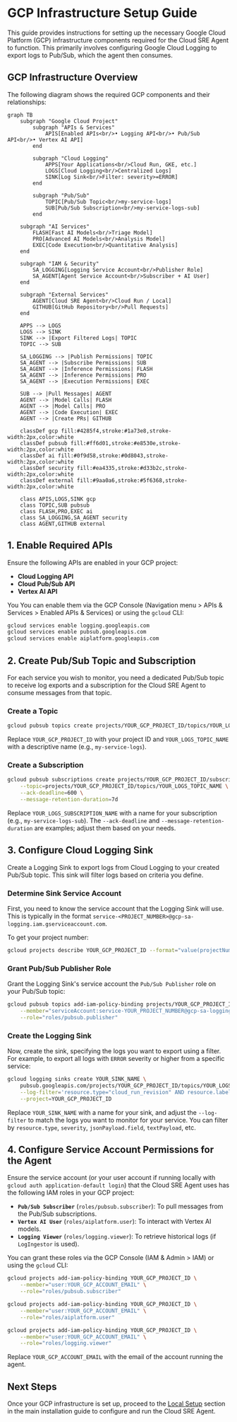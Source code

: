 # GCP Infrastructure Setup Guide

This guide provides instructions for setting up the necessary Google Cloud Platform (GCP) infrastructure components required for the Cloud SRE Agent to function. This primarily involves configuring Google Cloud Logging to export logs to Pub/Sub, which the agent then consumes.

## GCP Infrastructure Overview

The following diagram shows the required GCP components and their relationships:

```mermaid
graph TB
    subgraph "Google Cloud Project"
        subgraph "APIs & Services"
            APIS[Enabled APIs<br/>• Logging API<br/>• Pub/Sub API<br/>• Vertex AI API]
        end
        
        subgraph "Cloud Logging"
            APPS[Your Applications<br/>Cloud Run, GKE, etc.]
            LOGS[Cloud Logging<br/>Centralized Logs]
            SINK[Log Sink<br/>Filter: severity>=ERROR]
        end
        
        subgraph "Pub/Sub"
            TOPIC[Pub/Sub Topic<br/>my-service-logs]
            SUB[Pub/Sub Subscription<br/>my-service-logs-sub]
        end
        
    subgraph "AI Services"
        FLASH[Fast AI Models<br/>Triage Model]
        PRO[Advanced AI Models<br/>Analysis Model]
        EXEC[Code Execution<br/>Quantitative Analysis]
    end
        
    subgraph "IAM & Security"
        SA_LOGGING[Logging Service Account<br/>Publisher Role]
        SA_AGENT[Agent Service Account<br/>Subscriber + AI User]
    end
    
    subgraph "External Services"
        AGENT[Cloud SRE Agent<br/>Cloud Run / Local]
        GITHUB[GitHub Repository<br/>Pull Requests]
    end
    
    APPS --> LOGS
    LOGS --> SINK
    SINK --> |Export Filtered Logs| TOPIC
    TOPIC --> SUB
    
    SA_LOGGING --> |Publish Permissions| TOPIC
    SA_AGENT --> |Subscribe Permissions| SUB
    SA_AGENT --> |Inference Permissions| FLASH
    SA_AGENT --> |Inference Permissions| PRO
    SA_AGENT --> |Execution Permissions| EXEC
    
    SUB --> |Pull Messages| AGENT
    AGENT --> |Model Calls| FLASH
    AGENT --> |Model Calls| PRO
    AGENT --> |Code Execution| EXEC
    AGENT --> |Create PRs| GITHUB
    
    classDef gcp fill:#4285f4,stroke:#1a73e8,stroke-width:2px,color:white
    classDef pubsub fill:#ff6d01,stroke:#e8530e,stroke-width:2px,color:white
    classDef ai fill:#0f9d58,stroke:#0d8043,stroke-width:2px,color:white
    classDef security fill:#ea4335,stroke:#d33b2c,stroke-width:2px,color:white
    classDef external fill:#9aa0a6,stroke:#5f6368,stroke-width:2px,color:white
    
    class APIS,LOGS,SINK gcp
    class TOPIC,SUB pubsub
    class FLASH,PRO,EXEC ai
    class SA_LOGGING,SA_AGENT security
    class AGENT,GITHUB external
```

## 1. Enable Required APIs

Ensure the following APIs are enabled in your GCP project:

*   **Cloud Logging API**
*   **Cloud Pub/Sub API**
*   **Vertex AI API**

You You can enable them via the GCP Console (Navigation menu > APIs & Services > Enabled APIs & Services) or using the `gcloud` CLI:

```bash
gcloud services enable logging.googleapis.com
gcloud services enable pubsub.googleapis.com
gcloud services enable aiplatform.googleapis.com
```

## 2. Create Pub/Sub Topic and Subscription

For each service you wish to monitor, you need a dedicated Pub/Sub topic to receive log exports and a subscription for the Cloud SRE Agent to consume messages from that topic.

### Create a Topic

```bash
gcloud pubsub topics create projects/YOUR_GCP_PROJECT_ID/topics/YOUR_LOGS_TOPIC_NAME
```
Replace `YOUR_GCP_PROJECT_ID` with your project ID and `YOUR_LOGS_TOPIC_NAME` with a descriptive name (e.g., `my-service-logs`).

### Create a Subscription

```bash
gcloud pubsub subscriptions create projects/YOUR_GCP_PROJECT_ID/subscriptions/YOUR_LOGS_SUBSCRIPTION_NAME \
    --topic=projects/YOUR_GCP_PROJECT_ID/topics/YOUR_LOGS_TOPIC_NAME \
    --ack-deadline=600 \
    --message-retention-duration=7d
```
Replace `YOUR_LOGS_SUBSCRIPTION_NAME` with a name for your subscription (e.g., `my-service-logs-sub`). The `--ack-deadline` and `--message-retention-duration` are examples; adjust them based on your needs.

## 3. Configure Cloud Logging Sink

Create a Logging Sink to export logs from Cloud Logging to your created Pub/Sub topic. This sink will filter logs based on criteria you define.

### Determine Sink Service Account

First, you need to know the service account that the Logging Sink will use. This is typically in the format `service-<PROJECT_NUMBER>@gcp-sa-logging.iam.gserviceaccount.com`.

To get your project number:
```bash
gcloud projects describe YOUR_GCP_PROJECT_ID --format="value(projectNumber)"
```

### Grant Pub/Sub Publisher Role

Grant the Logging Sink's service account the `Pub/Sub Publisher` role on your Pub/Sub topic:

```bash
gcloud pubsub topics add-iam-policy-binding projects/YOUR_GCP_PROJECT_ID/topics/YOUR_LOGS_TOPIC_NAME \
    --member="serviceAccount:service-YOUR_PROJECT_NUMBER@gcp-sa-logging.iam.gserviceaccount.com" \
    --role="roles/pubsub.publisher"
```

### Create the Logging Sink

Now, create the sink, specifying the logs you want to export using a filter. For example, to export all logs with `ERROR` severity or higher from a specific service:

```bash
gcloud logging sinks create YOUR_SINK_NAME \
    pubsub.googleapis.com/projects/YOUR_GCP_PROJECT_ID/topics/YOUR_LOGS_TOPIC_NAME \
    --log-filter='resource.type="cloud_run_revision" AND resource.labels.service_name="my-service" AND severity>=ERROR' \
    --project=YOUR_GCP_PROJECT_ID
```

Replace `YOUR_SINK_NAME` with a name for your sink, and adjust the `--log-filter` to match the logs you want to monitor for your service. You can filter by `resource.type`, `severity`, `jsonPayload.field`, `textPayload`, etc.

## 4. Configure Service Account Permissions for the Agent

Ensure the service account (or your user account if running locally with `gcloud auth application-default login`) that the Cloud SRE Agent uses has the following IAM roles in your GCP project:

*   **`Pub/Sub Subscriber`** (`roles/pubsub.subscriber`): To pull messages from the Pub/Sub subscriptions.
*   **`Vertex AI User`** (`roles/aiplatform.user`): To interact with Vertex AI models.
*   **`Logging Viewer`** (`roles/logging.viewer`): To retrieve historical logs (if `LogIngestor` is used).

You can grant these roles via the GCP Console (IAM & Admin > IAM) or using the `gcloud` CLI:

```bash
gcloud projects add-iam-policy-binding YOUR_GCP_PROJECT_ID \
    --member="user:YOUR_GCP_ACCOUNT_EMAIL" \
    --role="roles/pubsub.subscriber"

gcloud projects add-iam-policy-binding YOUR_GCP_PROJECT_ID \
    --member="user:YOUR_GCP_ACCOUNT_EMAIL" \
    --role="roles/aiplatform.user"

gcloud projects add-iam-policy-binding YOUR_GCP_PROJECT_ID \
    --member="user:YOUR_GCP_ACCOUNT_EMAIL" \
    --role="roles/logging.viewer"
```
Replace `YOUR_GCP_ACCOUNT_EMAIL` with the email of the account running the agent.

## Next Steps

Once your GCP infrastructure is set up, proceed to the [Local Setup](SETUP_INSTALLATION.md#local-setup) section in the main installation guide to configure and run the Cloud SRE Agent.
